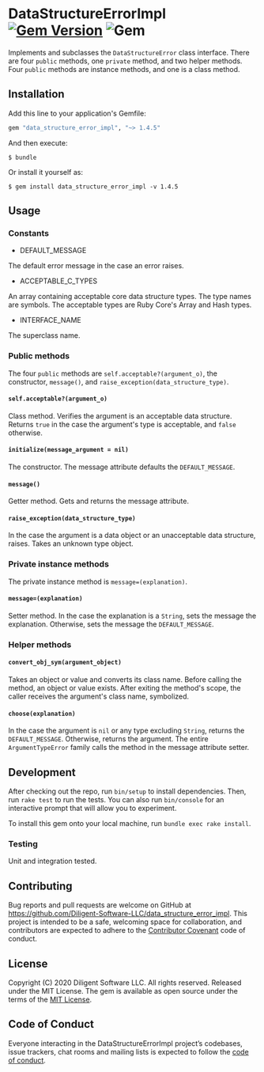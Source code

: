 # DataStructureErrorImpl [![Gem Version](https://badge.fury.io/rb/data_structure_error_impl.svg)](https://badge.fury.io/rb/data_structure_error_impl) ![Gem](https://img.shields.io/gem/dt/data_structure_error_impl)

Implements and subclasses the `DataStructureError`
class interface. There are four `public` methods, one `private` 
method, and two helper methods. Four `public` methods are instance methods, 
and one is a class method.

## Installation

Add this line to your application's Gemfile:

```ruby
gem "data_structure_error_impl", "~> 1.4.5"
```

And then execute:

    $ bundle

Or install it yourself as:

    $ gem install data_structure_error_impl -v 1.4.5

## Usage

### Constants

- DEFAULT_MESSAGE

The default error message in the case an error raises.

- ACCEPTABLE_C_TYPES

An array containing acceptable core data structure types. The type names are 
symbols. The acceptable types are Ruby Core's Array and Hash types.

- INTERFACE_NAME

The superclass name. 

### Public methods
The four `public` methods are `self.acceptable?(argument_o)`, the constructor, 
`message()`, and `raise_exception(data_structure_type)`.

#### `self.acceptable?(argument_o)`

Class method. Verifies the argument is an acceptable data structure. Returns 
`true` in the case the argument's type is acceptable, and `false` otherwise.

#### `initialize(message_argument = nil)`
The constructor. The message attribute defaults the `DEFAULT_MESSAGE`.

#### `message()`

Getter method. Gets and returns the message attribute.

#### `raise_exception(data_structure_type)`

In the case the argument is a data object or an unacceptable data structure, 
raises. Takes an unknown type object.

### Private instance methods
The private instance method is `message=(explanation)`.

#### `message=(explanation)`

Setter method. In the case the explanation is a `String`, sets the message the 
explanation. Otherwise, sets the message the `DEFAULT_MESSAGE`.

### Helper methods

#### `convert_obj_sym(argument_object)`

Takes an object or value and converts its class name. Before calling the 
method, an object or value exists. After exiting the method's scope, the 
caller receives the argument's class name, symbolized.

#### `choose(explanation)`

In the case the argument is `nil` or any type excluding `String`, returns the 
`DEFAULT_MESSAGE`. Otherwise, returns the argument. The entire 
`ArgumentTypeError` family calls the method in the message attribute setter.

## Development

After checking out the repo, run `bin/setup` to install dependencies. Then, 
run `rake test` to run the tests. You can also run `bin/console` for an 
interactive prompt that will allow you to experiment.

To install this gem onto your local machine, run `bundle exec rake install`.

### Testing

Unit and integration tested.

## Contributing

Bug reports and pull requests are welcome on GitHub at 
https://github.com/Diligent-Software-LLC/data_structure_error_impl. This project
 is 
intended to be a safe, welcoming space for collaboration, and contributors are 
expected to adhere to the 
[Contributor Covenant](http://contributor-covenant.org) code of conduct.

## License

Copyright (C) 2020 Diligent Software LLC. All rights reserved. Released under the MIT License.
The gem is available as open source under the terms of the 
[MIT License](https://opensource.org/licenses/MIT).

## Code of Conduct

Everyone interacting in the DataStructureErrorImpl project’s codebases, issue 
trackers, chat rooms and mailing lists is expected to follow the 
[code of conduct](https://github.com/Diligent-Software-LLC/data_structure_error_impl/blob/master/CODE_OF_CONDUCT.md).
